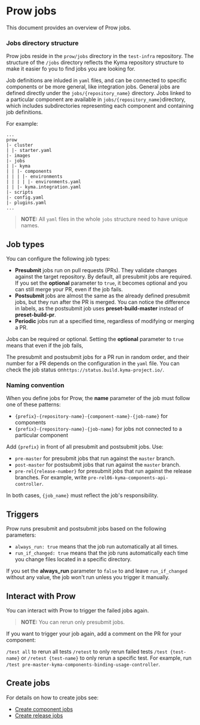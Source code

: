 # Prow jobs

This document provides an overview of Prow jobs.  

### Jobs directory structure

Prow jobs reside in the `prow/jobs` directory in the `test-infra` repository. The structure of the `/jobs` directory reflects the Kyma repository structure to make it easier fo you to find jobs you are looking for. 

Job definitions are inluded in `yaml` files, and can be connected to specific components or be more general, like integration jobs. General jobs are defined directly under the `jobs/{repository_name}` directory. Jobs linked to a particular component are available in `jobs/{repository_name}`directory, which includes subdirectories representing each component and containing job definitions. 


For example:

```
...
prow
|- cluster
| |- starter.yaml
|- images
|- jobs
| |- kyma
| | |- components
| | | |- environments
| | | | |- environments.yaml
| | |- kyma.integration.yaml
|- scripts
|- config.yaml
|- plugins.yaml
...
```
> **NOTE:** All `yaml` files in the whole `jobs` structure need to have unique names.

## Job types

You can configure the following job types:

* **Presubmit** jobs run on pull requests (PRs). They validate changes against the target repository. By default, all presubmit jobs are required. If you set the **optional** parameter to `true`, it becomes optional and you can still merge your PR, even if the job fails. 
* **Postsubmit** jobs are almost the same as the already defined presubmit jobs, but they run after the PR is merged. You can notice the difference in labels, as the postsubmit job uses **preset-build-master** instead of **preset-build-pr**.
* **Periodic** jobs run at a specified time, regardless of modifying or merging a PR.

Jobs can be required or optional. Setting the **optional** parameter to `true` means that even if the job fails, 

The presubmit and postsubmit jobs for a PR run in random order, and their number for a PR depends on the configuration in the `yaml` file. You can check the job status on`https://status.build.kyma-project.io/`.


### Naming convention 

When you define jobs for Prow, the **name** parameter of the job must follow one of these patterns:

  - `{prefix}-{repository-name}-{component-name}-{job-name}` for components
  - `{prefix}-{repository-name}-{job-name}` for jobs not connected to a particular component

Add `{prefix}` in front of all presubmit and postsubmit jobs. Use:
- `pre-master` for presubmit jobs that run against the `master` branch.
- `post-master` for postsubmit jobs that run against the `master` branch.
- `pre-rel{release-number}` for presubmit jobs that run against the release branches. For example, write `pre-rel06-kyma-components-api-controller`.

In both cases, `{job_name}` must reflect the job's responsibility.


## Triggers

Prow runs presubmit and postsubmit jobs based on the following parameters: 

* `always_run: true` means that the job run automatically at all times.
* `run_if_changed: true` means that the job runs automatically each time you change files located in a specific directory. 

If you set the **always_run** parameter to `false` to and leave `run_if_changed` without any value, the job won't run unless you trigger it manually.


## Interact with Prow

You can interact with Prow to trigger the failed jobs again. 

> **NOTE:** You can rerun only presubmit jobs.

If you want to trigger your job again, add a comment on the PR for your component:

`/test all` to rerun all tests
`/retest` to only rerun failed tests
`/test {test-name}` or `/retest {test-name}` to only rerun a specific test. For example, run `/test pre-master-kyma-components-binding-usage-controller`.


## Create jobs

For details on how to create jobs see:
* [Create component jobs](./component-jobs.md)
* [Create release jobs](./release-jobs.md)
